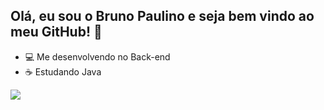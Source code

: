 ## Olá, eu sou o Bruno Paulino e seja bem vindo ao meu GitHub! 👋

- 💻 Me desenvolvendo no Back-end
- ☕ Estudando Java 

<img src="https://cdn.jsdelivr.net/gh/devicons/devicon/icons/java/java-original-wordmark.svg" />
